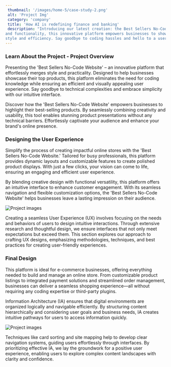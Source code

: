 ```yaml
---
 thumbnail: '/images/home-5/case-study-2.png'
 alt: 'Project Img'
 category: 'company'
 title: 'How AI is redefining finance and banking'
 description: "Introducing our latest creation: the Best Sellers No-Code Website! Seamlessly blending creativity
and functionality, this innovative platform empowers businesses to showcase their top products with
style and efficiency. Say goodbye to coding hassles and hello to a user-friendly interface."
---
```


### Learn About the Project - Project Overview

Presenting the 'Best Sellers No-Code Website' – an innovative platform that effortlessly merges style and practicality. Designed to help businesses showcase their top products, this platform eliminates the need for coding knowledge while ensuring an efficient and visually appealing user experience. Say goodbye to technical complexities and embrace simplicity with our intuitive interface.

Discover how the 'Best Sellers No-Code Website' empowers businesses to highlight their best-selling products. By seamlessly combining creativity and usability, this tool enables stunning product presentations without any technical barriers. Effortlessly captivate your audience and enhance your brand's online presence.

### Designing the User Experience

Simplify the process of creating impactful online stores with the 'Best Sellers No-Code Website.' Tailored for busy professionals, this platform provides dynamic layouts and customizable features to create polished product displays. With just a few clicks, your vision can come to life, ensuring an engaging and efficient user experience.

By blending creative design with functional versatility, this platform offers an intuitive interface to enhance customer engagement. With its seamless navigation and flexible customization options, the 'Best Sellers No-Code Website' helps businesses leave a lasting impression on their audience.

![Project images](/images/project-details/project-details-button.png)

Creating a seamless User Experience (UX) involves focusing on the needs and behaviors of users to design intuitive interactions. Through extensive research and thoughtful design, we ensure interfaces that not only meet expectations but exceed them. This section explores our approach to crafting UX designs, emphasizing methodologies, techniques, and best practices for creating user-friendly experiences.

### Final Design

This platform is ideal for e-commerce businesses, offering everything needed to build and manage an online store. From customizable product listings to integrated payment solutions and streamlined order management, businesses can deliver a seamless shopping experience—all without requiring any coding expertise or third-party plugins.

Information Architecture (IA) ensures that digital environments are organized logically and navigable efficiently. By structuring content hierarchically and considering user goals and business needs, IA creates intuitive pathways for users to access information quickly.

![Project images](/images/services/business-big.png)

Techniques like card sorting and site mapping help to develop clear navigation systems, guiding users effortlessly through interfaces. By prioritizing effective IA, we lay the groundwork for a positive user experience, enabling users to explore complex content landscapes with clarity and confidence.
